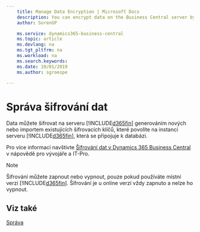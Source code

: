 ```yaml
---
    title: Manage Data Encryption | Microsoft Docs
    description: You can encrypt data on the Business Central server by generating new or importing existing encryption keys that you enable on the server.
    author: SorenGP

    ms.service: dynamics365-business-central
    ms.topic: article
    ms.devlang: na
    ms.tgt_pltfrm: na
    ms.workload: na
    ms.search.keywords:
    ms.date: 10/01/2019
    ms.author: sgroespe

---
```

# Správa šifrování dat
Data můžete šifrovat na serveru [!INCLUDE[d365fin](includes/d365fin_md.md)] generováním nových nebo importem existujících šifrovacích klíčů, které povolíte na instanci serveru [!INCLUDE[d365fin](includes/d365fin_md.md)], která se připojuje k databázi.

Pro více informací navštivte [Šifrování dat v Dynamics 365 Business Central](/dynamics365/business-central/dev-itpro/developer/devenv-encrypting-data) v nápovědě pro vývojáře a IT-Pro.

> [!Note]
> Šifrování můžete zapnout nebo vypnout, pouze pokud používáte místní verzi [!INCLUDE[d365fin](includes/d365fin_md.md)]. Šifrování je u online verzí vždy zapnuto a nelze ho vypnout.

## Viz také
[Správa](admin-setup-and-administration.md)
